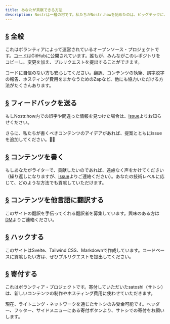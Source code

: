 ```yaml
---
title: あなたが貢献できる方法
description: Nostrは一種の村です。私たちがNostr.howを始めたのは、ビッグテックによる支配からソーシャルメディアを解放するために、Nostrプロトコルによって何ができるのかにとても興味があるからです。だから、Nostr.howを運営し続けるためには、みんなの協力が必要です。
---
```


## [§](#in-general) 全般

これはボランティアによって運営されているオープンソース・プロジェクトです。[コード](https://github.com/erskingardner/nostr-how)はGitHubに公開されています。誰もが、みんながこのレポジトリをコピーし、変更を加え、プルリクエストを提出することができます。

コードに自信のない方も安心してください。翻訳、コンテンツの執筆、誤字脱字の報告、ホスティング費用をまかなうためのZapなど、他にも協力いただける方法がたくさんあります。

## [§](#send-feedback) フィードバックを送る

もしNostr.how内での誤字や間違った情報を見つけた場合は、[issue](https://github.com/nostr-how/nostr-how/issues)よりお知らせください。

さらに、私たちが書くべきコンテンツのアイデアがあれば、提案とともにissueを追加してください。🙌🏼

## [§](#write-content) コンテンツを書く

もしあなたがライターで、貢献したいのであれば、遠慮なく声をかけてください（繰り返しになりますが、[issue](https://github.com/nostr-how/nostr-how/issues)よりご連絡ください）。あなたの技術レベルに応じて、どのような方法でも貢献していただけます。

## [§](#translate-content) コンテンツを他言語に翻訳する

このサイトの翻訳を手伝ってくれる翻訳者を募集しています。興味のある方は[DM](https://snort.social/p/npub1zuuajd7u3sx8xu92yav9jwxpr839cs0kc3q6t56vd5u9q033xmhsk6c2uc)よりご連絡ください。

## [§](#hack-with-us) ハックする

このサイトはSvelte、Tailwind CSS、Markdownで作成しています。コードベースに貢献したい方は、ぜひプルリクエストを提出してください。

## [§](#donate) 寄付する

これはボランティア・プロジェクトです。寄付していただいたsatoshi（サトシ）は、新しいコンテンツの制作やホスティング費用に使わせていただきます。

現在、ライトニング・ネットワークを通じたサトシのみ受金可能です。ヘッダー、フッター、サイドメニューにある寄付ボタンより、サトシでの寄付をお願いします。
